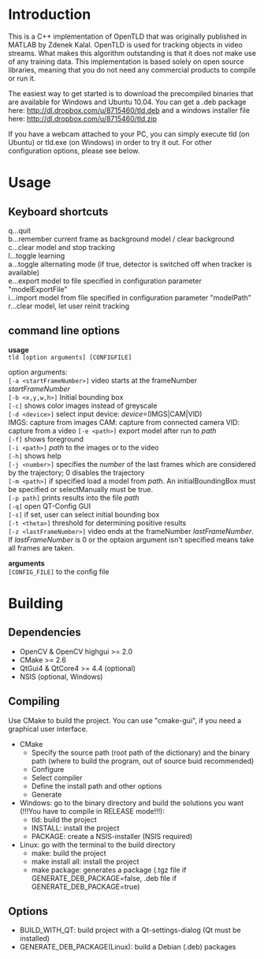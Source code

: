  Introduction
==============

This is a C++ implementation of OpenTLD that was originally published in MATLAB by Zdenek Kalal. OpenTLD is used for tracking objects in video streams. What makes this algorithm outstanding is that it does not make use of any training data. This implementation is based solely on open source libraries, meaning that you do not need any commercial products to compile or run it.

The easiest way to get started is to download the precompiled binaries that are available for Windows and Ubuntu 10.04. You can get a .deb package here:
http://dl.dropbox.com/u/8715460/tld.deb
and a windows installer file here:
http://dl.dropbox.com/u/8715460/tld.zip

If you have a webcam attached to your PC, you can simply execute tld (on Ubuntu) or tld.exe (on Windows) in order to
try it out. For other configuration options, please see below.

 Usage
=======

Keyboard shortcuts
-------------------

q...quit  
b...remember current frame as background model / clear background  
c...clear model and stop tracking  
l...toggle learning  
a...toggle alternating mode (if true, detector is switched off when tracker is available)  
e...export model to file specified in configuration parameter "modelExportFile"  
i...import model from file specified in configuration parameter "modelPath"  
r...clear model, let user reinit tracking

command line options
--------------------

__usage__  
`tld [option arguments] [CONFIGFILE]`

option arguments:  
`[-a <startFrameNumber>]` video starts at the frameNumber _startFrameNumber_  
`[-b <x,y,w,h>]` Initial bounding box  
`[-c]` shows color images instead of greyscale  
`[-d <device>]` select input device: _device_=(IMGS|CAM|VID)  
	IMGS: capture from images
	CAM: capture from connected camera
	VID: capture from a video
`[-e <path>]` export model after run to _path_  
`[-f]` shows foreground  
`[-i <path>]` _path_ to the images or to the video  
`[-h]` shows help  
`[-j <number>]` specifies the _number_ of the last frames which are considered by the trajectory; 0 disables the trajectory  
`[-m <path>]` if specified load a model from _path_. An initialBoundingBox must be specified or selectManually must be true.  
`[-p path]` prints results into the file _path_  
`[-q]` open QT-Config GUI  
`[-s]` if set, user can select initial bounding box  
`[-t <theta>]` threshold for determining positive results  
`[-z <lastFrameNumber>]` video ends at the frameNumber _lastFrameNumber_.
	If _lastFrameNumber_ is 0 or the optaion argument isn't specified means
	take all frames are taken.  

__arguments__  
`[CONFIG_FILE]` to the config file

 Building
=========

Dependencies
------------

* OpenCV & OpenCV highgui >= 2.0
* CMake >= 2.6
* QtGui4 & QtCore4 >= 4.4 (optional)
* NSIS (optional, Windows)


Compiling
---------

Use CMake to build the project. You can use "cmake-gui", if you need a graphical user interface.

* CMake
	* Specify the source path (root path of the dictionary) and the binary path (where to build the program, out
	  of source buid recommended)
	* Configure
	* Select compiler
	* Define the install path and other options
	* Generate
* Windows: go to the binary directory and build the solutions you want (!!!You have to compile in RELEASE mode!!!):
	* tld: build the project
	* INSTALL: install the project
	* PACKAGE: create a NSIS-installer (NSIS required)
* Linux: go with the terminal to the build directory
	* make: build the project
	* make install all: install the project
	* make package: generates a package (.tgz file if GENERATE_DEB_PACKAGE=false, .deb file if GENERATE_DEB_PACKAGE=true)

Options
-------

* BUILD_WITH_QT: build project with a Qt-settings-dialog (Qt must be installed)
* GENERATE_DEB_PACKAGE(Linux): build a Debian (.deb) packages
